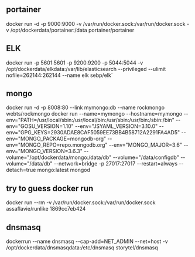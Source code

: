 ## portainer ##
docker run -d -p 9000:9000 -v /var/run/docker.sock:/var/run/docker.sock -v /opt/dockerdata/portainer:/data portainer/portainer

## ELK  ##
docker run -p 5601:5601 -p 9200:9200 -p 5044:5044   -v /opt/dockerdata/elkdata:/var/lib/elasticsearch  --privileged  --ulimit nofile=262144:262144  --name elk sebp/elk`

 ## mongo ##
 docker run -d -p 8008:80 --link mymongo:db --name rockmongo webts/rockmongo
 docker run --name=mymongo --hostname=mymongo --env="PATH=/usr/local/sbin:/usr/local/bin:/usr/sbin:/usr/bin:/sbin:/bin" --env="GOSU_VERSION=1.10" --env="JSYAML_VERSION=3.10.0" --env="GPG_KEYS=2930ADAE8CAF5059EE73BB4B58712A2291FA4AD5" --env="MONGO_PACKAGE=mongodb-org" --env="MONGO_REPO=repo.mongodb.org" --env="MONGO_MAJOR=3.6" --env="MONGO_VERSION=3.6.3" --volume="/opt/dockerdata/mongo:/data/db" --volume="/data/configdb" --volume="/data/db" --network=bridge -p 27017:27017 --restart=always --detach=true mongo:latest mongod

## try to guess docker run ## 
docker run --rm -v /var/run/docker.sock:/var/run/docker.sock    assaflavie/runlike   1869cc7eb424

## dnsmasq ##
dockerrun --name dnsmasq --cap-add=NET_ADMIN --net=host -v /opt/dockerdata/dnsmasqdata:/etc/dnsmasq storytel/dnsmasq

